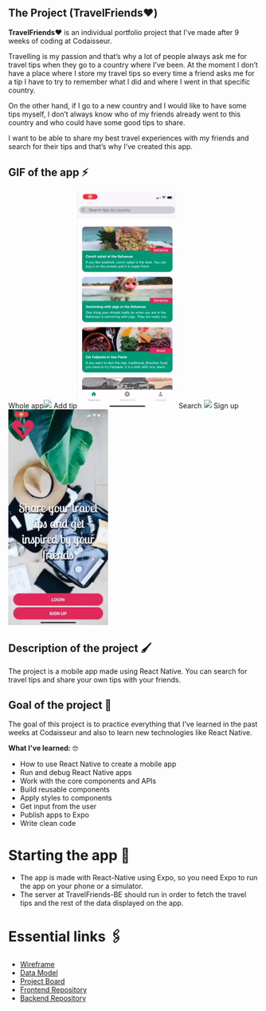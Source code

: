 ## The Project (TravelFriends❤️)

**TravelFriends❤️** is an individual portfolio project that I've made after 9 weeks of coding at Codaisseur.

Travelling is my passion and that’s why a lot of people always ask me for travel tips when they go to a country where I've been. At the moment I don’t have a place where I store my travel tips so every time a friend asks me for a tip I have to try to remember what I did and where I went in that specific country.

On the other hand, if I go to a new country and I would like to have some tips myself, I don’t always know who of my friends already went to this country and who could have some good tips to share.

I want to be able to share my best travel experiences with my friends and search for their tips and that’s why I’ve created this app.

## GIF of the app ⚡️

Whole app<img src="https://github.com/StephBerg86/TravelFriends-FE/blob/development/ezgif-4-72b3c603c905.gif" width=200 />
Add tip<img src="https://github.com/StephBerg86/TravelFriends-FE/blob/development/AddTip%20-%20TravelFriends.gif" width=200 />
Search <img src="https://github.com/StephBerg86/TravelFriends-FE/blob/development/Search%20-%20TravelFriends.gif" width=200 />
Sign up <img src="https://github.com/StephBerg86/TravelFriends-FE/blob/development/SignUp%20-%20TravelFriends.gif" width=200 />

## Description of the project 🖌

The project is a mobile app made using React Native. You can search for travel tips and share your own tips with your friends.

## Goal of the project 🥅

The goal of this project is to practice everything that I've learned in the past weeks at Codaisseur and also to learn new technologies like React Native.

**What I've learned:** 🤓
* How to use React Native to create a mobile app
* Run and debug React Native apps
* Work with the core components and APIs
* Build reusable components
* Apply styles to components
* Get input from the user
* Publish apps to Expo
* Write clean code

# Starting the app 📲

- The app is made with React-Native using Expo, so you need Expo to run the app on your phone or a simulator.
- The server at TravelFriends-BE should run in order to fetch the travel tips and the rest of the data displayed on the app.

# Essential links 🖇

* [Wireframe](https://github.com/StephBerg86/TravelFriends-FE/blob/development/wireframe-app.png)
* [Data Model](https://github.com/StephBerg86/TravelFriends-BE/blob/development/TravelFriends.png)
* [Project Board](https://github.com/users/StephBerg86/projects/1)
* [Frontend Repository](https://github.com/StephBerg86/TravelFriends-FE)
* [Backend Repository](https://github.com/StephBerg86/TravelFriends-BE)
